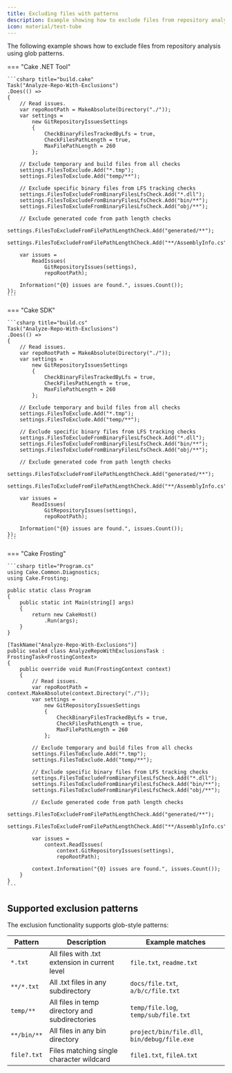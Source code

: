```yaml
---
title: Excluding files with patterns
description: Example showing how to exclude files from repository analysis using glob patterns.
icon: material/test-tube
---
```


The following example shows how to exclude files from repository analysis using glob patterns.

=== "Cake .NET Tool"

    ```csharp title="build.cake"
    Task("Analyze-Repo-With-Exclusions")
    .Does(() =>
    {
        // Read issues.
        var repoRootPath = MakeAbsolute(Directory("./"));
        var settings =
            new GitRepositoryIssuesSettings
            {
                CheckBinaryFilesTrackedByLfs = true,
                CheckFilesPathLength = true,
                MaxFilePathLength = 260
            };    

        // Exclude temporary and build files from all checks
        settings.FilesToExclude.Add("*.tmp");
        settings.FilesToExclude.Add("temp/**");
        
        // Exclude specific binary files from LFS tracking checks
        settings.FilesToExcludeFromBinaryFilesLfsCheck.Add("*.dll");
        settings.FilesToExcludeFromBinaryFilesLfsCheck.Add("bin/**");
        settings.FilesToExcludeFromBinaryFilesLfsCheck.Add("obj/**");
        
        // Exclude generated code from path length checks
        settings.FilesToExcludeFromFilePathLengthCheck.Add("generated/**");
        settings.FilesToExcludeFromFilePathLengthCheck.Add("**/AssemblyInfo.cs");

        var issues =
            ReadIssues(
                GitRepositoryIssues(settings),
                repoRootPath);    

        Information("{0} issues are found.", issues.Count());
    });
    ```

=== "Cake SDK"

    ```csharp title="build.cs"
    Task("Analyze-Repo-With-Exclusions")
    .Does(() =>
    {
        // Read issues.
        var repoRootPath = MakeAbsolute(Directory("./"));
        var settings =
            new GitRepositoryIssuesSettings
            {
                CheckBinaryFilesTrackedByLfs = true,
                CheckFilesPathLength = true,
                MaxFilePathLength = 260
            };    

        // Exclude temporary and build files from all checks
        settings.FilesToExclude.Add("*.tmp");
        settings.FilesToExclude.Add("temp/**");
        
        // Exclude specific binary files from LFS tracking checks
        settings.FilesToExcludeFromBinaryFilesLfsCheck.Add("*.dll");
        settings.FilesToExcludeFromBinaryFilesLfsCheck.Add("bin/**");
        settings.FilesToExcludeFromBinaryFilesLfsCheck.Add("obj/**");
        
        // Exclude generated code from path length checks
        settings.FilesToExcludeFromFilePathLengthCheck.Add("generated/**");
        settings.FilesToExcludeFromFilePathLengthCheck.Add("**/AssemblyInfo.cs");

        var issues =
            ReadIssues(
                GitRepositoryIssues(settings),
                repoRootPath);    

        Information("{0} issues are found.", issues.Count());
    });
    ```

=== "Cake Frosting"

    ```csharp title="Program.cs"
    using Cake.Common.Diagnostics;
    using Cake.Frosting;

    public static class Program
    {
        public static int Main(string[] args)
        {
            return new CakeHost()
                .Run(args);
        }
    }

    [TaskName("Analyze-Repo-With-Exclusions")]
    public sealed class AnalyzeRepoWithExclusionsTask : FrostingTask<FrostingContext>
    {
        public override void Run(FrostingContext context)
        {
            // Read issues.
            var repoRootPath = context.MakeAbsolute(context.Directory("./"));
            var settings =
                new GitRepositoryIssuesSettings
                {
                    CheckBinaryFilesTrackedByLfs = true,
                    CheckFilesPathLength = true,
                    MaxFilePathLength = 260
                };    

            // Exclude temporary and build files from all checks
            settings.FilesToExclude.Add("*.tmp");
            settings.FilesToExclude.Add("temp/**");
            
            // Exclude specific binary files from LFS tracking checks
            settings.FilesToExcludeFromBinaryFilesLfsCheck.Add("*.dll");
            settings.FilesToExcludeFromBinaryFilesLfsCheck.Add("bin/**");
            settings.FilesToExcludeFromBinaryFilesLfsCheck.Add("obj/**");
            
            // Exclude generated code from path length checks
            settings.FilesToExcludeFromFilePathLengthCheck.Add("generated/**");
            settings.FilesToExcludeFromFilePathLengthCheck.Add("**/AssemblyInfo.cs");
    
            var issues =
                context.ReadIssues(
                    context.GitRepositoryIssues(settings),
                    repoRootPath);    
    
            context.Information("{0} issues are found.", issues.Count());
        }
    }
    ```

## Supported exclusion patterns

The exclusion functionality supports glob-style patterns:

| Pattern      | Description                                      | Example matches          |
|--------------|--------------------------------------------------|--------------------------|
| `*.txt`      | All files with .txt extension in current level  | `file.txt`, `readme.txt` |
| `**/*.txt`   | All .txt files in any subdirectory             | `docs/file.txt`, `a/b/c/file.txt` |
| `temp/**`    | All files in temp directory and subdirectories | `temp/file.log`, `temp/sub/file.txt` |
| `**/bin/**`  | All files in any bin directory                 | `project/bin/file.dll`, `bin/debug/file.exe` |
| `file?.txt`  | Files matching single character wildcard       | `file1.txt`, `fileA.txt` |